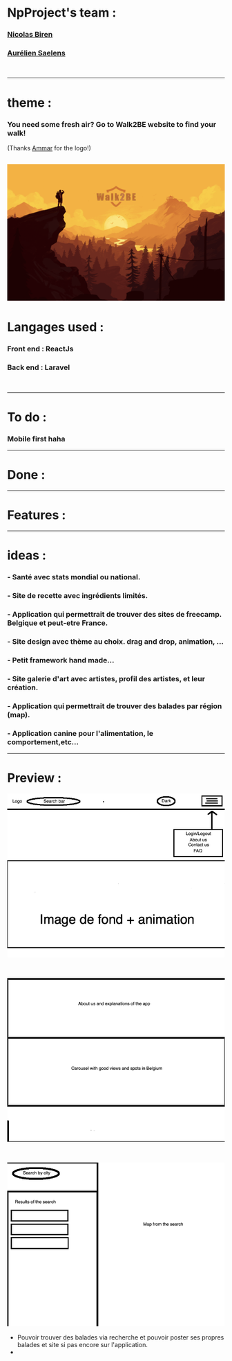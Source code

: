 # NpProject's team : 

### [Nicolas Biren](https://github.com/birennicolas)
### [Aurélien Saelens](https://github.com/aureliensaelens)
<br>

---

# theme : 
### You need some fresh air? Go to Walk2BE website to find your walk! <br>
(Thanks [Ammar](https://github.com/Alsharek) for the logo!)

![preview](/images/walk2BE.png)
---

# Langages used : 
### Front end : **ReactJs**
### Back end : **Laravel**
<br>

---

# To do : 
### **Mobile first haha**
---

# Done : 

---

# Features : 

--- 

# ideas : 

### - Santé avec stats mondial ou national.
### - Site de recette avec ingrédients limités. 
### - Application qui permettrait de trouver des sites de freecamp. Belgique et peut-etre France.
### - Site design avec thème au choix. drag and drop, animation, ...
### - Petit framework hand made...
### - Site galerie d'art avec artistes, profil des artistes, et leur création.
### - Application qui permettrait de trouver des balades par région (map).
### - Application canine pour l'alimentation, le comportement,etc...

---

# Preview : 

![preview](/images/maquette.png)

<br>

![preview](/images/maquette1.png)

<br>

![preview](/images/maquette2.png)


- Pouvoir trouver des balades via recherche et pouvoir poster ses propres balades et site si pas encore sur l'application.
- 

